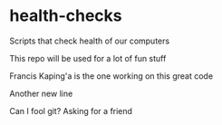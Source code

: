 # health-checks
Scripts that check health of our computers

This repo will be used for a lot of fun stuff

Francis Kaping'a is the one working on this great code

Another new line

Can I fool git? Asking for a friend
